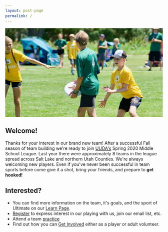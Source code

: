 ```yaml
---
layout: post-page
permalink: /
---
```


![Zone Defense](/images/mark.jpg)

## Welcome!
Thanks for your interest in our brand new team!
After a successful Fall season of team building we're ready to join [UUDA's](https://utahultimate.org) Spring 2020 Middle School League. Last year there were approximately 8 teams in the league spread across Salt Lake and northern Utah Counties. We're always welcoming new players. Even if you've never been successful in team sports before come give it a shot, bring your friends, and prepare to **get hooked!**

## Interested?
* You can find more information on the team, it's goals, and the sport of Ultimate on our [Learn Page](/learn).
* [Register](/sign-up) to express interest in our playing with us, join our email list, etc.
* Attend a team [practice](/practice)
* Find out how you can [Get Involved](/get-involved) either as a player or adult volunteer.
